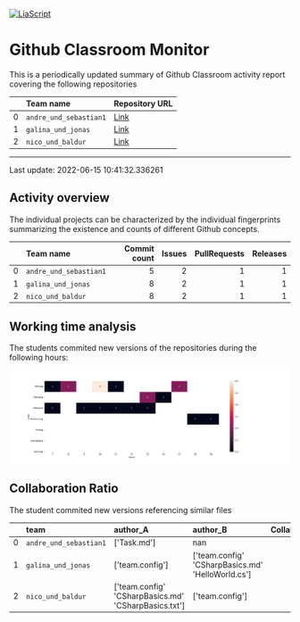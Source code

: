 <!--
author:   _
email:    _

version:  0.0.1
language: en

-->

[![LiaScript](https://raw.githubusercontent.com/LiaScript/LiaScript/master/badges/course.svg)](https://liascript.github.io/course/?https://github.com/SebastianZug/GitHubClassroomTutorFeedback/blob/main/README.md)

# Github Classroom Monitor

This is a periodically updated summary of Github Classroom activity report covering the following repositories

<!-- data-type="none" -->
|    | Team name              | Repository URL                                                                                                                 |
|---:|:-----------------------|:-------------------------------------------------------------------------------------------------------------------------------|
|  0 | `andre_und_sebastian1` | [Link](https://github.com/Ifi-Softwareentwicklung-SoSe2021/softwareentwicklung_aufgabe3_sose2021_tutors-andre_und_sebastian-1) |
|  1 | `galina_und_jonas`     | [Link](https://github.com/Ifi-Softwareentwicklung-SoSe2021/softwareentwicklung_aufgabe3_sose2021_tutors-galina_und_jonas)      |
|  2 | `nico_und_baldur`      | [Link](https://github.com/Ifi-Softwareentwicklung-SoSe2021/softwareentwicklung_aufgabe3_sose2021_tutors-nico_und_baldur)       |

----------------------------------------------------- 

Last update: 2022-06-15 10:41:32.336261

## Activity overview

The individual projects can be characterized by the individual fingerprints summarizing the existence and counts of different Github concepts.

<!-- data-type="none" -->
|    | Team name              |   Commit count |   Issues |   PullRequests |   Releases |
|---:|:-----------------------|---------------:|---------:|---------------:|-----------:|
|  0 | `andre_und_sebastian1` |              5 |        2 |              1 |          1 |
|  1 | `galina_und_jonas`     |              8 |        2 |              1 |          1 |
|  2 | `nico_und_baldur`      |              8 |        2 |              1 |          1 |

## Working time analysis

The students commited new versions of the repositories during the following hours:

![image](./example/notebooks/F_TimeStatistics.png)

## Collaboration Ratio

The student commited new versions referencing similar files

<!-- data-type="none" -->
|    | team                   | author_A                                             | author_B                                          |   CollaborationRatio |
|---:|:-----------------------|:-----------------------------------------------------|:--------------------------------------------------|---------------------:|
|  0 | `andre_und_sebastian1` | ['Task.md']                                          | nan                                               |             0        |
|  1 | `galina_und_jonas`     | ['team.config']                                      | ['team.config' 'CSharpBasics.md' 'HelloWorld.cs'] |             0.333333 |
|  2 | `nico_und_baldur`      | ['team.config' 'CSharpBasics.md' 'CSharpBasics.txt'] | ['team.config']                                   |             0.333333 |

